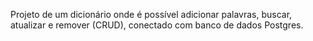 Projeto de um dicionário onde é possível adicionar palavras, buscar, atualizar e remover (CRUD), conectado com banco de dados Postgres.
